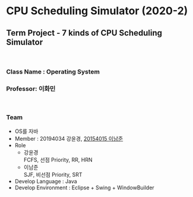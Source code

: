# CPU Scheduling Simulator (2020-2)
## Term Project - 7 kinds of CPU Scheduling Simulator

<br>

### Class Name : Operating System
### Professor: 이화민

<br>

### Team
- OS를 자바
- Member : 20194034 강윤경, [20154015 이남준](https://github.com/ningpop)
- Role
    - 강윤경<br>
    FCFS, 선점 Priority, RR, HRN
    - 이남준<br>
    SJF, 비선점 Priority, SRT
- Develop Language : Java
- Develop Environment : Eclipse + Swing + WindowBuilder